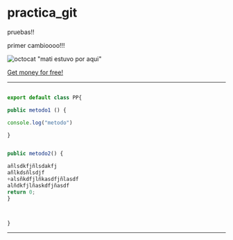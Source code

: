 # practica_git

pruebas!!

primer cambioooo!!!


![octocat](https://cameronmcefee.com/img/work/the-octocat/original.jpg)
"mati estuvo por aqui"

[Get money for free!](https://www.youtube.com/watch?v=dQw4w9WgXcQ&list=PL7U7OfjtfVBRBZdQ3ctCHrsZUMMNlDoF0)




---
```js

export default class PP{

public metodo1 () {

console.log("metodo")

}


public metodo2() {

añlsdkfjñlsdakfj
añlkdsñlsdjf
+alsñkdfjlñkasdfjñlasdf
alñdkfjlñaskdfjñasdf
return 0;
}



}
```
---
